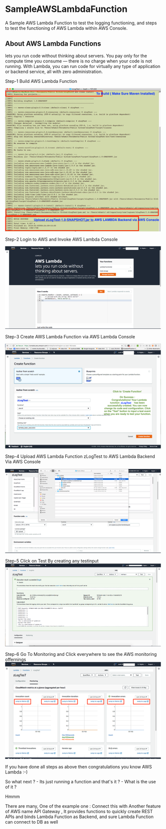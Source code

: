 # SampleAWSLambdaFunction
A Sample AWS Lambda Function to test the logging functioning, and steps to  test the functioning of AWS Lambda within AWS Console.

About AWS Lambda Functions
-----------------------------
lets you run code without thinking about servers.
You pay only for the compute time you consume — there is no charge when your code is not running. With Lambda, you can run code for virtually any type of application or backend service, all with zero administration.

Step-1 Build AWS Lambda Function 

![alt tag](https://github.com/esumit/SampleAWSLambdaFunction/blob/master/Images%20To%20Describe%20Step-1%20to%20Step-6/01%20Step-1%20Build%20AWS%20Lambda%20Function%20.png)

Step-2 Login to AWS and Invoke AWS Lambda Console

![alt tag](https://github.com/esumit/SampleAWSLambdaFunction/blob/master/Images%20To%20Describe%20Step-1%20to%20Step-6/02%20Step-2%20Login%20to%20AWS%20and%20Invoke%20AWS%20Lambda%20Console.png)

Step-3 Create AWS Lambda Function via AWS  Lambda Console

![alt tag](https://github.com/esumit/SampleAWSLambdaFunction/blob/master/Images%20To%20Describe%20Step-1%20to%20Step-6/03%20Step-3%20Create%20AWS%20Lambda%20Function%20via%20AWS%20%20Lambda%20Console.png)

Step-4 Upload AWS Lambda Function zLogTest to AWS Lambda Backend Via AWS Console

![alt tag](https://github.com/esumit/SampleAWSLambdaFunction/blob/master/Images%20To%20Describe%20Step-1%20to%20Step-6/04%20Step-4%20Upload%20AWS%20Lambda%20Function%20zLogTest%20to%20AWS%20Lambda%20Backend%20Via%20AWS%20Console.png)

Step-5 Click on Test By creating any testinput 
![alt tag](https://github.com/esumit/SampleAWSLambdaFunction/blob/master/Images%20To%20Describe%20Step-1%20to%20Step-6/05%20Step-5%20Click%20on%20Test%20By%20creating%20any%20testinput%20.png)

Step-6 Go To Monitoring and Click everywhere to see the AWS monitoring offernings 
![alt tag](https://github.com/esumit/SampleAWSLambdaFunction/blob/master/Images%20To%20Describe%20Step-1%20to%20Step-6/06%20Step-6%20Go%20To%20Monitoring%20and%20Click%20everywhere%20to%20see%20the%20AWS%20monitoring%20offernings%20.png)

If you have done all steps as above then congratulations you know AWS Lambda :-)

So what next ? - Its just running a function and that's it ? - What is the use of it ?

Hmmm

There are many, One of the example one : Connect this with Another feature of AWS name API Gateway , It provides functions to quickly create REST APIs and binds Lambda Function as Backend, and sure Lambda Function can connect to DB as well
